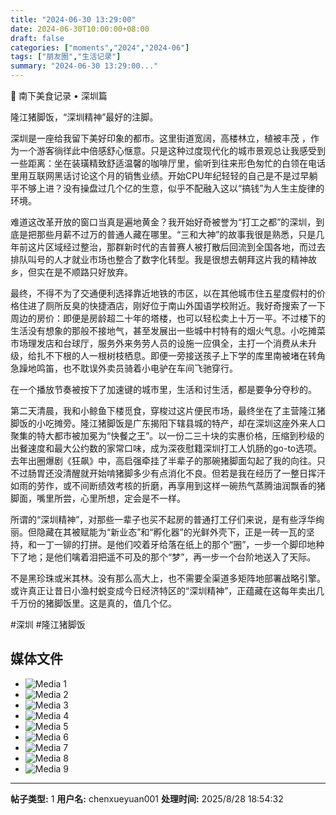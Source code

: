 ```yaml
---
title: "2024-06-30 13:29:00"
date: 2024-06-30T10:00:00+08:00
draft: false
categories: ["moments","2024","2024-06"]
tags: ["朋友圈","生活记录"]
summary: "2024-06-30 13:29:00..."
---
```


🧭 南下美食记录 • 深圳篇

隆江猪脚饭，“深圳精神”最好的注脚。

深圳是一座给我留下美好印象的都市。这里街道宽阔，高楼林立，植被丰茂 ，作为一个游客徜徉此中倍感舒心惬意。只是这种过度现代化的城市景观总让我感受到一些距离：坐在装璜精致舒适温馨的咖啡厅里，偷听到往来形色匆忙的白领在电话里用互联网黑话讨论这个月的销售业绩。开始CPU年纪轻轻的自己是不是过早躺平不够上进？没有操盘过几个亿的生意，似乎不配融入这以“搞钱”为人生主旋律的环境。

难道这改革开放的窗口当真是遍地黄金？我开始好奇被誉为“打工之都”的深圳，到底是把那些月薪不过万的普通人藏在哪里。“三和大神”的故事我很是熟悉，只是几年前这片区域经过整治，那群新时代的吉普赛人被打散后回流到全国各地，而过去排队叫号的人才就业市场也整合了数字化转型。我是很想去朝拜这片我的精神故乡，但实在是不顺路只好放弃。

最终，不得不为了交通便利选择靠近地铁的市区，以在其他城市住五星度假村的价格住进了厕所反臭的快捷酒店，刚好位于南山外国语学校附近。我好奇搜索了一下周边的房价：即便是房龄超二十年的塔楼，也可以轻松卖上十万一平。不过楼下的生活没有想象的那般不接地气，甚至发展出一些城中村特有的烟火气息。小吃摊菜市场理发店和台球厅，服务外来务劳人员的设施一应俱全，主打一个消费从未升级，给扎不下根的人一根树枝栖息。即便一旁接送孩子上下学的库里南被堵在转角急躁地鸣笛，也不耽误外卖员骑着小电驴在车间飞驰穿行。

在一个播放节奏被按下了加速键的城市里，生活和讨生活，都是要争分夺秒的。

第二天清晨，我和小鲸鱼下楼觅食，穿梭过这片便民市场，最终坐在了主营隆江猪脚饭的小吃摊旁。隆江猪脚饭是广东揭阳下辖县城的特产，却在深圳这座外来人口聚集的特大都市被加冕为“快餐之王”。以一份二三十块的实惠价格，压缩到秒级的出餐速度和最大公约数的家常口味，成为深夜慰籍深圳打工人饥肠的go-to选项。
​
去年出圈爆剧《狂飙》中，高启强牵挂了半辈子的那碗猪脚面勾起了我的向往。只不过肠胃还没清醒就开始啃猪脚多少有点消化不良。但若是我在经历了一整日挥汗如雨的劳作，或不间断绩效考核的折磨，再享用到这样一碗热气蒸腾油润飘香的猪脚面，嘴里所尝，心里所想，定会是不一样。

所谓的“深圳精神”，对那些一辈子也买不起房的普通打工仔们来说，是有些浮华绚丽。但隐藏在其被赋能为“新业态”和“孵化器”的光鲜外壳下，正是一砖一瓦的坚持，和一丁一铆的打拼。是他们咬着牙给落在纸上的那个“圈”，一步一个脚印地种下了地；是他们噙着泪把遥不可及的那个“梦”，再一步一个台阶地送入了天际。

不是黑珍珠或米其林。没有那么高大上，也不需要全渠道多矩阵地部署战略引擎。或许真正让昔日小渔村蜕变成今日经济特区的“深圳精神”，正蕴藏在这每年卖出几千万份的猪脚饭里。这是真的，值几个亿。

​#深圳
​#隆江猪脚饭

## 媒体文件

- ![Media 1](/Moments/photos/2024-06-30/202406301329000.jpg)
- ![Media 2](/Moments/photos/2024-06-30/202406301329001.jpg)
- ![Media 3](/Moments/photos/2024-06-30/202406301329002.jpg)
- ![Media 4](/Moments/photos/2024-06-30/202406301329003.jpg)
- ![Media 5](/Moments/photos/2024-06-30/202406301329004.jpg)
- ![Media 6](/Moments/photos/2024-06-30/202406301329005.jpg)
- ![Media 7](/Moments/photos/2024-06-30/202406301329006.jpg)
- ![Media 8](/Moments/photos/2024-06-30/202406301329007.jpg)
- ![Media 9](/Moments/photos/2024-06-30/202406301329008.jpg)

---

**帖子类型:** 1
**用户名:** chenxueyuan001
**处理时间:** 2025/8/28 18:54:32